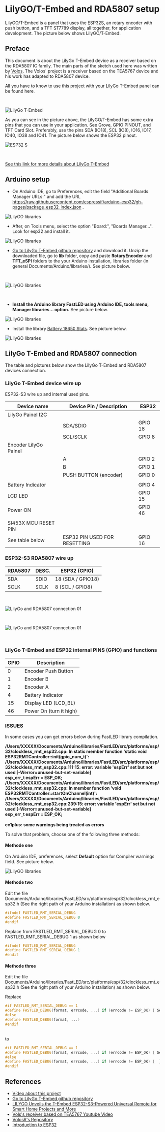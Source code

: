 # LilyGO/T-Embed and RDA5807 setup

LilyGO/T-Embed  is a panel that uses the ESP32S, an rotary encoder with push button, and a TFT ST7789 display, all together,  for application development. The picture below shows LilyGO/T-Embed.


## Preface

This document is about the LilyGo T-Embed device as a receiver based on the RDA5807 IC family. The main parts of the sketch used here was written by [Volos](https://github.com/VolosR/TEmbedFMRadio). The Volos' project is a receiver based on the TEA5767 device and his work  has adapted to RDA5807 device. 

All you have to know to use this project with your LilyGo T-Embed panel can be found here. 


<BR> 

![LilyGo T-Embed](./images/t_embed.png)


As you can see in the picture above, the LilyGO/T-Embed has some extra pins that you can use in your application. See Grove, GPIO PINOUT, and TFT Card Slot.  Preferably, use the pins SDA (IO18), SCL (IO8), IO16, IO17, IO40, IO38 and IO41.  The picture below shows the ESP32 pinout.    


![ESP32 S](./images/ESP32_S.png)

<BR>


[See this link for more details about LilyGo T-Embed](https://github.com/Xinyuan-LilyGO/T-Embed)


## Arduino setup

* On Arduino IDE, go to Preferences, edit the field "Additional Boards Manager URLs:" and add the URL 
https://raw.githubusercontent.com/espressif/arduino-esp32/gh-pages/package_esp32_index.json . 


![LilyGO libraries](./images/lib00.png)


* After, on Tools menu, select the option "Board:", "Boards Manager...". 
Look for esp32 and install it.


![LilyGO libraries](./images/lib00A.png)



* [Go to LilyGo T-Embed github repository](https://github.com/Xinyuan-LilyGO/T-Embed) and download it. 
Unzip the downloaded file, go to __lib__ folder, copy and paste __RotaryEncoder__ and __TFT_eSPI__ folders to the your Arduino installation, libraries folder (in general Documents/Arduino/libraries/). See picture below.

<BR>

![LilyGO libraries](./images/lib01.png)

<BR>

* __Install the Arduino library FastLED using Arduino IDE, tools menu, Manager libraries... option.__ See picture below.

![LilyGO libraries](./images/lib02.png)


* Install the library [Battery 18650 Stats](https://github.com/danilopinotti/Battery18650Stats). See picture below.


![LilyGO libraries](./images/lib05.png)


## LilyGo T-Embed and RDA5807 connection

The table and pictures below show the LilyGo T-Embed and RDA5807 devices connection. 


### LilyGo T-Embed device wire up

  ESP32-S3 wire up and internal used pins.

  | Device name            | Device Pin / Description     |  ESP32    |
  | -----------------------| -----------------------------| ----------|
  | LilyGo Painel I2C      |                              |           |
  |                        | SDA/SDIO                     |  GPIO 18  |
  |                        | SCL/SCLK                     |  GPIO  8  |
  | Encoder  LilyGo Painel |                              |           |
  |                        | A                            |  GPIO  2  |
  |                        | B                            |  GPIO  1  |
  |                        | PUSH BUTTON (encoder)        |  GPIO  0  |
  |                        |                              |           |  
  | Battery Indicator      |                              |  GPIO  4  |
  | LCD LED                |                              |  GPIO 15  |  
  | Power ON               |                              |  GPIO 46  |
  |                        |                              |           |
  | SI453X MCU RESET PIN   |                              |           |
  |  See table below       | ESP32 PIN USED FOR RESETTING |  GPIO 16  |  
  

### ESP32-S3 RDA5807 wire up


| RDA5807   | DESC.  | ESP32    (GPIO)    |
| --------  |--------|--------------------|
|  SDA      | SDIO   | 18 (SDA / GPIO18)  |
|  SCLK     | SCLK   |  8 (SCL / GPIO8)   |


<BR>


![LilyGo and RDA5807 connection 01](./images/lily01.jpg)


<BR>

![LilyGo and RDA5807 connection 01](./images/lily02.jpg)

<BR>

 ### LilyGo T-Embed and ESP32 internal PINS (GPIO) and functions

 | GPIO  | Description  | 
 | ----- | ------------ |
 |   0   | Encoder Push Button  |
 |   1   | Encoder B |
 |   2   | Encoder A | 
 |   4   | Battery Indicator | 
 |  15   | Display LED (LCD_BL)  | 
 |  46   | Power On  (turn it high) |  


### ISSUES


In some cases you can get errors below during FastLED library compilation. 


<B>
/Users/XXXXX/Documents/Arduino/libraries/FastLED/src/platforms/esp/32/clockless_rmt_esp32.cpp: In static member function 'static void ESP32RMTController::init(gpio_num_t)':
<BR>
/Users/XXXXX/Documents/Arduino/libraries/FastLED/src/platforms/esp/32/clockless_rmt_esp32.cpp:111:15: error: variable 'espErr' set but not used [-Werror=unused-but-set-variable]
<BR>
esp_err_t espErr = ESP_OK;
<BR>
/Users/XXXXX/Documents/Arduino/libraries/FastLED/src/platforms/esp/32/clockless_rmt_esp32.cpp: In member function 'void ESP32RMTController::startOnChannel(int)':
<BR>
/Users/XXXXX/Documents/Arduino/libraries/FastLED/src/platforms/esp/32/clockless_rmt_esp32.cpp:239:15: error: variable 'espErr' set but not used [-Werror=unused-but-set-variable]
<BR>
esp_err_t espErr = ESP_OK;
<BR>
<BR>
cc1plus: some warnings being treated as errors

</B>

<BR>

To solve that problem, choose one of the following three methods:


#### Methode one

On Arduino IDE, preferences, select __Default__ option for Compiler warnings field. See picture below.

![LilyGO libraries](./images/lib04.png)



#### Methode two

Edit the file Documents/Arduino/libraries/FastLED/src/platforms/esp/32/clockless_rmt_esp32.h (See the right path of your Arduino installation) as shown below. 

```c++
#ifndef FASTLED_RMT_SERIAL_DEBUG
#define FASTLED_RMT_SERIAL_DEBUG 0
#endif
```

Replace from FASTLED_RMT_SERIAL_DEBUG 0 to  FASTLED_RMT_SERIAL_DEBUG 1 as shown below

```c++
#ifndef FASTLED_RMT_SERIAL_DEBUG
#define FASTLED_RMT_SERIAL_DEBUG 1
#endif
```

#### Methode three

Edit the file Documents/Arduino/libraries/FastLED/src/platforms/esp/32/clockless_rmt_esp32.h (See the right path of your Arduino installation) as shown below. 

Replace 
<BR>

```c++
#if FASTLED_RMT_SERIAL_DEBUG == 1
#define FASTLED_DEBUG(format, errcode, ...) if (errcode != ESP_OK) { Serial.printf(PSTR("FASTLED: " format "\n"), errcode, ##__VA_ARGS__); }
#else
#define FASTLED_DEBUG(format, ...)
#endif
```

<BR>
to
<BR>

```c++
#if FASTLED_RMT_SERIAL_DEBUG == 1
#define FASTLED_DEBUG(format, errcode, ...) if (errcode != ESP_OK) { Serial.printf(PSTR("FASTLED: " format "\n"), errcode, ##__VA_ARGS__); }
#else
#define FASTLED_DEBUG(format, errcode, ...) if (errcode != ESP_OK) {  }
#endif
```





## References 

* [Vídeo about this project](https://youtu.be/hMyZkXs8gW4) 
* [Go to LilyGo T-Embed github repository](https://github.com/Xinyuan-LilyGO/T-Embed)
* [LILYGO Unveils the T-Embed ESP32-S3-Powered Universal Remote for Smart Home Projects and More](https://www.hackster.io/news/lilygo-unveils-the-t-embed-esp32-s3-powered-universal-remote-for-smart-home-projects-and-more-cad2e701d640)
* [Vols's receiver based on TEA5767 Youtube Video](https://youtu.be/bg2Ysrh85Ek)
* [VolosR's Repository](https://github.com/VolosR/TEmbedFMRadio)
* [Introduction to ESP32](https://docs.espressif.com/projects/esp-idf/en/latest/esp32/get-started/index.html)




